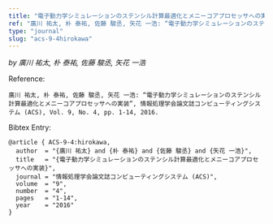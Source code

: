 ```yaml
---
title: "電子動力学シミュレーションのステンシル計算最適化とメニーコアプロセッサへの実装"
ref: "廣川 祐太, 朴 泰祐, 佐藤 駿丞, 矢花 一浩: “電子動力学シミュレーションのステンシル計算最適化とメニーコアプロセッサへの実装”, 情報処理学会論文誌コンピューティングシステム (ACS), Vol. 9, No. 4, pp. 1-14, 2016."
type: "journal"
slug: "acs-9-4hirokawa"
---
```


_by 廣川 祐太, 朴 泰祐, 佐藤 駿丞, 矢花 一浩_

Reference:

```
廣川 祐太, 朴 泰祐, 佐藤 駿丞, 矢花 一浩: “電子動力学シミュレーションのステンシル計算最適化とメニーコアプロセッサへの実装”, 情報処理学会論文誌コンピューティングシステム (ACS), Vol. 9, No. 4, pp. 1-14, 2016.
```

Bibtex Entry:

```
@article { ACS-9-4:hirokawa,
  author  = "{廣川 祐太} and {朴 泰祐} and {佐藤 駿丞} and {矢花 一浩}",
  title   = "{電子動力学シミュレーションのステンシル計算最適化とメニーコアプロセッサへの実装}",
  journal = "情報処理学会論文誌コンピューティングシステム (ACS)",
  volume  = "9",
  number  = "4",
  pages   = "1-14",
  year    = "2016"
}
```
